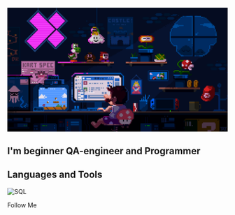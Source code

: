 ![Header](https://github.com/dihlofoz/dihlofoz/blob/main/assets/github.gif)

## I'm beginner QA-engineer and Programmer

## Languages and Tools
![SQL](https://img.shields.io/badge/SQL-808080?style=for-the-badge&logo=)

Follow Me